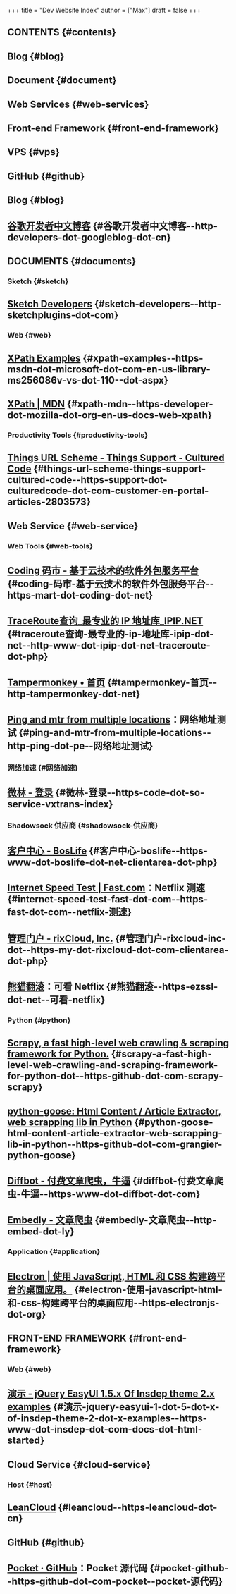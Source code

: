 +++
title = "Dev Website Index"
author = ["Max"]
draft = false
+++

## CONTENTS {#contents}


## Blog {#blog}


## Document {#document}


## Web Services {#web-services}


## Front-end Framework {#front-end-framework}


## VPS {#vps}


## GitHub {#github}


## Blog {#blog}


## [谷歌开发者中文博客](<http://developers.googleblog.cn>) {#谷歌开发者中文博客--http-developers-dot-googleblog-dot-cn}


## DOCUMENTS {#documents}


### Sketch {#sketch}


## [Sketch Developers](<http://sketchplugins.com>) {#sketch-developers--http-sketchplugins-dot-com}


### Web {#web}


## [XPath Examples](<https://msdn.microsoft.com/en-us/library/ms256086(v=vs.110).aspx>) {#xpath-examples--https-msdn-dot-microsoft-dot-com-en-us-library-ms256086v-vs-dot-110--dot-aspx}


## [XPath | MDN](<https://developer.mozilla.org/en-US/docs/Web/XPath>) {#xpath-mdn--https-developer-dot-mozilla-dot-org-en-us-docs-web-xpath}


### Productivity Tools {#productivity-tools}


## [Things URL Scheme - Things Support    - Cultured Code](<https://support.culturedcode.com/customer/en/portal/articles/2803573>) {#things-url-scheme-things-support-cultured-code--https-support-dot-culturedcode-dot-com-customer-en-portal-articles-2803573}


## Web Service {#web-service}


### Web Tools {#web-tools}


## [Coding 码市 - 基于云技术的软件外包服务平台](<https://mart.coding.net>) {#coding-码市-基于云技术的软件外包服务平台--https-mart-dot-coding-dot-net}


## [TraceRoute查询\_最专业的 IP 地址库\_IPIP.NET](<http://www.ipip.net/traceroute.php>) {#traceroute查询-最专业的-ip-地址库-ipip-dot-net--http-www-dot-ipip-dot-net-traceroute-dot-php}


## [Tampermonkey • 首页](<http://tampermonkey.net>) {#tampermonkey-首页--http-tampermonkey-dot-net}


## [Ping and mtr from multiple locations](<http://ping.pe>)：网络地址测试 {#ping-and-mtr-from-multiple-locations--http-ping-dot-pe--网络地址测试}


### 网络加速 {#网络加速}


## [微林 - 登录](<https://code.so/service/vxtrans/index>) {#微林-登录--https-code-dot-so-service-vxtrans-index}


### Shadowsock 供应商 {#shadowsock-供应商}


## [客户中心 - BosLife](<https://www.boslife.net/clientarea.php>) {#客户中心-boslife--https-www-dot-boslife-dot-net-clientarea-dot-php}


## [Internet Speed Test | Fast.com](<https://fast.com>)：Netflix 测速 {#internet-speed-test-fast-dot-com--https-fast-dot-com--netflix-测速}


## [管理门户 - rixCloud, Inc.](<https://my.rixcloud.com/clientarea.php>) {#管理门户-rixcloud-inc-dot--https-my-dot-rixcloud-dot-com-clientarea-dot-php}


## [熊猫翻滚](<https://ezssl.net>)：可看 Netflix {#熊猫翻滚--https-ezssl-dot-net--可看-netflix}


### Python {#python}


## [ Scrapy, a fast high-level web crawling & scraping framework for Python.](<https://github.com/scrapy/scrapy>) {#scrapy-a-fast-high-level-web-crawling-and-scraping-framework-for-python-dot--https-github-dot-com-scrapy-scrapy}


## [python-goose: Html Content / Article Extractor, web scrapping lib in Python](<https://github.com/grangier/python-goose>) {#python-goose-html-content-article-extractor-web-scrapping-lib-in-python--https-github-dot-com-grangier-python-goose}


## [Diffbot - 付费文章爬虫，牛逼](<https://www.diffbot.com/>) {#diffbot-付费文章爬虫-牛逼--https-www-dot-diffbot-dot-com}


## [Embedly - 文章爬虫](<http://embed.ly/>) {#embedly-文章爬虫--http-embed-dot-ly}


### Application {#application}


## [Electron | 使用 JavaScript, HTML 和 CSS 构建跨平台的桌面应用。](<https://electronjs.org/>) {#electron-使用-javascript-html-和-css-构建跨平台的桌面应用--https-electronjs-dot-org}


## FRONT-END FRAMEWORK {#front-end-framework}


### Web {#web}


## [演示 - jQuery EasyUI 1.5.x Of Insdep theme 2.x examples](<https://www.insdep.com/docs.html#started>) {#演示-jquery-easyui-1-dot-5-dot-x-of-insdep-theme-2-dot-x-examples--https-www-dot-insdep-dot-com-docs-dot-html-started}


## Cloud Service {#cloud-service}


### Host {#host}


## [LeanCloud](<https://leancloud.cn/>) {#leancloud--https-leancloud-dot-cn}


## GitHub {#github}


## [Pocket · GitHub](<https://github.com/Pocket>)：Pocket 源代码 {#pocket-github--https-github-dot-com-pocket--pocket-源代码}
